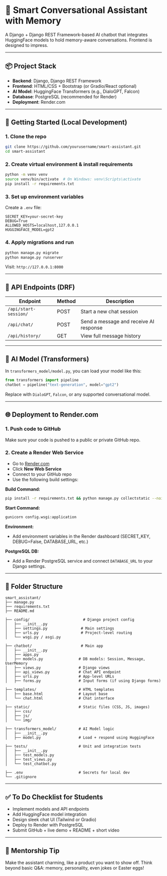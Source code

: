 # 🧠 Smart Conversational Assistant with Memory

A Django + Django REST Framework-based AI chatbot that integrates HuggingFace models to hold memory-aware conversations. Frontend is designed to impress.

---

## 📦 Project Stack

- **Backend**: Django, Django REST Framework
- **Frontend**: HTML/CSS + Bootstrap (or Gradio/React optional)
- **AI Model**: HuggingFace Transformers (e.g., DialoGPT, Falcon)
- **Database**: PostgreSQL (recommended for Render)
- **Deployment**: Render.com

---

## 🚀 Getting Started (Local Development)

### 1. Clone the repo

```bash
git clone https://github.com/yourusername/smart-assistant.git
cd smart-assistant
```

### 2. Create virtual environment & install requirements

```bash
python -m venv venv
source venv/bin/activate  # On Windows: venv\Scripts\activate
pip install -r requirements.txt
```

### 3. Set up environment variables

Create a `.env` file:

```
SECRET_KEY=your-secret-key
DEBUG=True
ALLOWED_HOSTS=localhost,127.0.0.1
HUGGINGFACE_MODEL=gpt2
```

### 4. Apply migrations and run

```bash
python manage.py migrate
python manage.py runserver
```

Visit: `http://127.0.0.1:8000`

---

## 🔌 API Endpoints (DRF)

| Endpoint              | Method   | Description                            |
| --------------------- | -------- | -------------------------------------- |
| `/api/start-session/` | POST     | Start a new chat session               |
| `/api/chat/`          | POST     | Send a message and receive AI response |
| `/api/history/`       | GET      | View full message history              |

---

## 🧠 AI Model (Transformers)

In `transformers_model/model.py`, you can load your model like this:

```python
from transformers import pipeline
chatbot = pipeline("text-generation", model="gpt2")
```

Replace with `DialoGPT`, `Falcon`, or any supported conversational model.

---

## 🌐 Deployment to Render.com

### 1. Push code to GitHub

Make sure your code is pushed to a public or private GitHub repo.

### 2. Create a Render Web Service

- Go to [Render.com](https://render.com/)
- Click **New Web Service**
- Connect to your GitHub repo
- Use the following build settings:

**Build Command:**

```bash
pip install -r requirements.txt && python manage.py collectstatic --noinput && python manage.py migrate
```

**Start Command:**

```bash
gunicorn config.wsgi:application
```

**Environment:**

- Add environment variables in the Render dashboard (SECRET\_KEY, DEBUG=False, DATABASE\_URL, etc.)

**PostgreSQL DB:**

- Add a Render PostgreSQL service and connect `DATABASE_URL` to your Django settings.

---

## 📁 Folder Structure

```
smart_assistant/
├── manage.py
├── requirements.txt
├── README.md

├── config/                        # Django project config
│   ├── __init__.py
│   ├── settings.py               # Main settings
│   ├── urls.py                   # Project-level routing
│   └── wsgi.py / asgi.py

├── chatbot/                      # Main app
│   ├── __init__.py
│   ├── apps.py
│   ├── models.py                # DB models: Session, Message, UserMemory
│   ├── views.py                 # Django views
│   ├── api_views.py             # Chat API endpoint
│   ├── urls.py                  # App-level URLs
│   ├── forms.py                 # Input forms (if using Django forms)

├── templates/                   # HTML templates
│   ├── base.html                # Layout base
│   └── chat.html                # Chat interface

├── static/                      # Static files (CSS, JS, images)
│   ├── css/
│   ├── js/
│   └── img/

├── transformers_model/          # AI Model logic
│   ├── __init__.py
│   ├── model.py                 # Load + respond using HuggingFace

├── tests/                       # Unit and integration tests
│   ├── __init__.py
│   ├── test_models.py
│   ├── test_views.py
│   └── test_chatbot.py

├── .env                         # Secrets for local dev
└── .gitignore

```

---

## ✅ To Do Checklist for Students

- &#x20;Implement models and API endpoints
- Add HuggingFace model integration
- Design sleek chat UI (Tailwind or Gradio)
- Deploy to Render with PostgreSQL
- Submit GitHub + live demo + README + short video

---

## 👏 Mentorship Tip

Make the assistant charming, like a product you want to show off. Think beyond basic Q&A: memory, personality, even jokes or Easter eggs!

